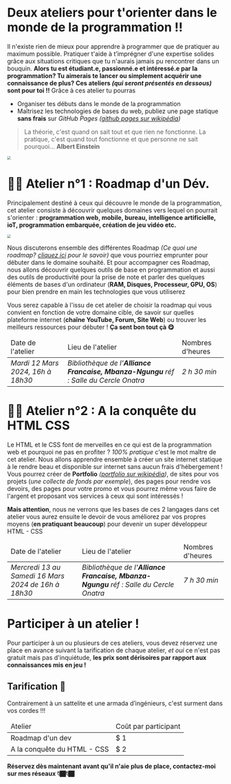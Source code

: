 # Deux ateliers pour t'orienter dans le monde de la programmation !!

Il n'existe rien de mieux pour apprendre à programmer que de pratiquer au maximum possible. Pratiquer t'aide à t’imprégner d'une expertise solides grâce aux situations critiques que tu n'aurais jamais pu rencontrer dans un bouquin. __Alors tu est étudiant.e, passionné.e et intéressé.e par la programmation? Tu aimerais te lancer ou simplement acquérir une connaissance de plus? Ces ateliers _(qui seront présentés en dessous)_ sont pour toi !!__  Grâce à ces atelier tu pourras

* Organiser tes débuts dans le monde de la programmation
* Maîtrisez les technologies de bases du web, publiez une page statique **sans frais** sur _GitHub Pages ([github pages sur wikipédia](https://fr.wikipedia.org/wiki/GitHub))_ 

> La théorie, c'est quand on sait tout et que rien ne fonctionne. La pratique, c'est quand tout fonctionne et que personne ne sait pourquoi... __Albert Einstein__
>

<img src="https://gaetan26.github.io/blogdupassionne/medias/uploaded/1703963089865.jpg" style="zoom:50%;" />

# 🧩📐 Atelier n°1 : Roadmap d'un Dév.

Principalement destiné à ceux qui découvre le monde de la programmation, cet atelier consiste à découvrir quelques domaines vers lequel on pourrait s'orienter : **programmation web, mobile, bureau, intelligence artificielle, ioT, programmation embarquée, création de jeu vidéo etc.**

<img src="https://unsplash.com/photos/ECGv8s2IPG0/download?ixid=M3wxMjA3fDB8MXxhbGx8fHx8fHx8fHwxNzA5OTI5NDM2fA&force=true&w=640" style="zoom:50%;" />

Nous discuterons ensemble des différentes Roadmap _(Ce quoi une roadmap? [cliquez ici](https://fr.wikipedia.org/wiki/Roadmap) pour le savoir)_ que vous pourriez emprunter pour débuter dans le domaine souhaité. Et pour accompagner ces Roadmap, nous allons découvrir quelques outils de base en programmation et aussi des outils de productivité pour la prise de note et parler des quelques éléments de bases d'un ordinateur (__RAM, Disques, Processeur, GPU, OS__) pour bien prendre en main les technologies que vous utiliserez 

Vous serez capable à l'issu de cet atelier de choisir la roadmap qui vous convient en fonction de votre domaine cible, de savoir sur quelles plateforme internet (__chaîne YouTube, Forum, Site Web__) ou trouver les meilleurs ressources pour débuter ! __Ça sent bon tout çà 😋__

<table>
    <thead>
        <tr>
            <td>Date de l'atelier</td>
            <td>Lieu de l'atelier</td>
            <td>Nombres d'heures</td>
        </tr>
    </thead>
    <tbody>
        <tr>
            <td><em>Mardi 12 Mars 2024, 16h à 18h30</em></td>
            <td><em>Bibliothèque de l'<strong>Alliance Francaise, Mbanza-Ngungu</strong> réf : Salle du Cercle Onatra</em></td>
            <td><em>2 h 30 min</em></td>
        </tr>
    </tbody>
</table>




# 🧩📐 Atelier n°2 : A la conquête du HTML CSS

Le HTML et le CSS font de merveilles en ce qui est de la programmation web et pourquoi ne pas en profiter ? _100% pratique_ c'est le mot maître de cet atelier. Nous allons apprendre ensemble à créer un site internet statique à le rendre beau et disponible sur internet sans aucun frais d'hébergement ! Vous pourrez créer de __Portfolio__ _([portfolio sur wikipédia](https://fr.wikipedia.org/wiki/Portfolio))_, de sites pour vos projets (_une collecte de fonds par exemple_), des pages pour rendre vos devoirs, des pages pour votre promo et vous pourrez même vous faire de l'argent et proposant vos services à ceux qui sont intéressés ! 

**Mais attention**, nous ne verrons que les bases de ces 2 langages dans cet atelier vous aurez ensuite le devoir de vous améliorez par vos propres moyens (__en pratiquant beaucoup__) pour devenir un super développeur HTML - CSS 

<table>
    <thead>
        <tr>
            <td>Date de l'atelier</td>
            <td>Lieu de l'atelier</td>
            <td>Nombres d'heures</td>
        </tr>
    </thead>
    <tbody>
        <tr>
            <td><em>Mercredi 13 au Samedi 16 Mars 2024 de 16h à 18h30</em></td>
            <td><em>Bibliothèque de l'<strong>Alliance Francaise, Mbanza-Ngungu</strong> réf : Salle du Cercle Onatra</em></td>
            <td><em>7 h 30 min</em></td>
        </tr>
    </tbody>
</table>


# Participer à un atelier !

Pour participer à un ou plusieurs de ces ateliers, vous devez réservez une place en avance suivant la tarification de chaque atelier, _et oui_ ce n'est pas gratuit mais pas d'inquiétude, **les prix sont dérisoires par rapport aux connaissances mis en jeu !** 

## Tarification 💸

Contrairement à un sattelite et une armada d’ingénieurs, c'est surment dans vos cordes !!!

<table>
    <thead>
        <tr>
            <td>Atelier</td>
            <td>Coût par participant</td>
        </tr>
    </thead>
    <tbody>
        <tr>
            <td>Roadmap d'un dev</td>
            <td>$ 1</td>
        </tr>
        <tr>
            <td>A la conquête du HTML - CSS</td>
            <td>$ 2</td>
        </tr>
    </tbody>
</table>


**Réservez dès maintenant avant qu'il n'aie plus de place, contactez-moi sur mes réseaux 👇🏾👇🏾**

